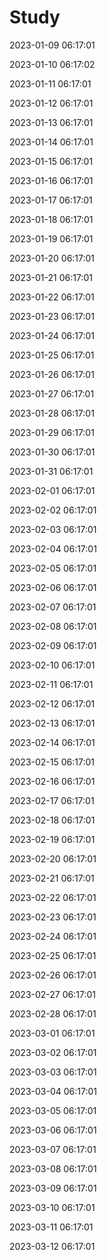 # Study


2023-01-09 06:17:01

2023-01-10 06:17:02

2023-01-11 06:17:01

2023-01-12 06:17:01

2023-01-13 06:17:01

2023-01-14 06:17:01

2023-01-15 06:17:01

2023-01-16 06:17:01

2023-01-17 06:17:01

2023-01-18 06:17:01

2023-01-19 06:17:01

2023-01-20 06:17:01

2023-01-21 06:17:01

2023-01-22 06:17:01

2023-01-23 06:17:01

2023-01-24 06:17:01

2023-01-25 06:17:01

2023-01-26 06:17:01

2023-01-27 06:17:01

2023-01-28 06:17:01

2023-01-29 06:17:01

2023-01-30 06:17:01

2023-01-31 06:17:01

2023-02-01 06:17:01

2023-02-02 06:17:01

2023-02-03 06:17:01

2023-02-04 06:17:01

2023-02-05 06:17:01

2023-02-06 06:17:01

2023-02-07 06:17:01

2023-02-08 06:17:01

2023-02-09 06:17:01

2023-02-10 06:17:01

2023-02-11 06:17:01

2023-02-12 06:17:01

2023-02-13 06:17:01

2023-02-14 06:17:01

2023-02-15 06:17:01

2023-02-16 06:17:01

2023-02-17 06:17:01

2023-02-18 06:17:01

2023-02-19 06:17:01

2023-02-20 06:17:01

2023-02-21 06:17:01

2023-02-22 06:17:01

2023-02-23 06:17:01

2023-02-24 06:17:01

2023-02-25 06:17:01

2023-02-26 06:17:01

2023-02-27 06:17:01

2023-02-28 06:17:01

2023-03-01 06:17:01

2023-03-02 06:17:01

2023-03-03 06:17:01

2023-03-04 06:17:01

2023-03-05 06:17:01

2023-03-06 06:17:01

2023-03-07 06:17:01

2023-03-08 06:17:01

2023-03-09 06:17:01

2023-03-10 06:17:01

2023-03-11 06:17:01

2023-03-12 06:17:01

